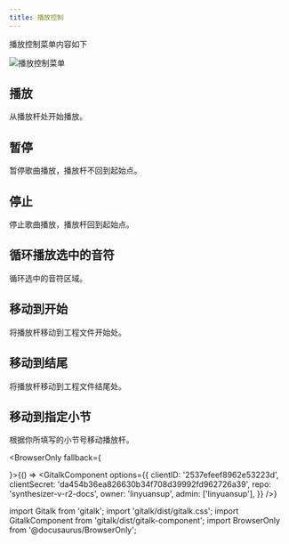```yaml
---
title: 播放控制
---
```


播放控制菜单内容如下

![播放控制菜单](/docs/main_docs/menu/transport/1.png)

## 播放

从播放杆处开始播放。

## 暂停

暂停歌曲播放，播放杆不回到起始点。

## 停止

停止歌曲播放，播放杆回到起始点。

## 循环播放选中的音符

循环选中的音符区域。

## 移动到开始

将播放杆移动到工程文件开始处。

## 移动到结尾

将播放杆移动到工程文件结尾处。

## 移动到指定小节

根据你所填写的小节号移动播放杆。

<BrowserOnly fallback={<div></div>}>{() => <GitalkComponent options={{
    clientID: '2537efeef8962e53223d',
    clientSecret: 'da454b36ea826630b34f708d39992fd962726a39',
    repo: 'synthesizer-v-r2-docs',
    owner: 'linyuansup',
    admin: ['linyuansup'],
    }} />}
</BrowserOnly>

import Gitalk from 'gitalk';
import 'gitalk/dist/gitalk.css';
import GitalkComponent from 'gitalk/dist/gitalk-component';
import BrowserOnly from '@docusaurus/BrowserOnly';